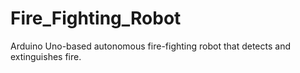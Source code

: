 # Fire_Fighting_Robot
Arduino Uno-based autonomous fire-fighting robot that detects and extinguishes fire.

